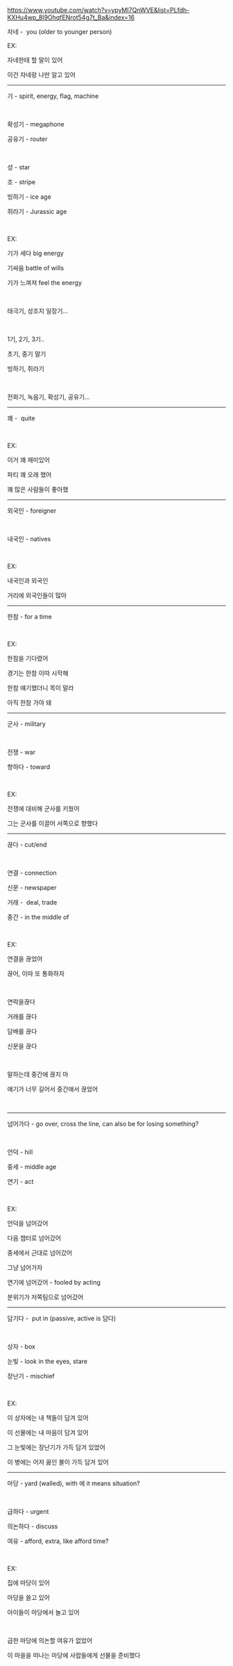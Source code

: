 https://www.youtube.com/watch?v=ypyMI7QnWVE&list=PLfdh-KXHu4wp_8I9OhqfENrot54g7t_Ba&index=16

자네 -  you (older to younger person)

EX:

자네한테 할 말이 있어

이건 자네랑 나만 알고 있어

* * *

기 - spirit, energy, flag, machine

&nbsp;

확성기 - megaphone

공유기 - router

&nbsp;

성 - star

조 - stripe

빙하기 - ice age

쥐라기 - Jurassic age

&nbsp;

EX:

기가 세다 big energy

기싸움 battle of wills

기가 느껴져 feel the energy

&nbsp;

태극기, 성조지 일장기...

&nbsp;

1기, 2기, 3기..

초기, 중기 말기

빙하기, 쥐라기 

&nbsp;

전화기, 녹음기, 확성기, 공유기...

* * *

꽤 -  quite

&nbsp;

EX:

이거 꽤 재미있어

파티 꽤 오래 했어

꽤 많은 사람들이 좋아했

* * *

외국인 - foreigner

&nbsp;

내국인 - natives

&nbsp;

EX:

내국인과 외국인

거리에 외국인들이 많아

* * *

한참 - for a time

&nbsp;

EX:

한참을 기다렸어

경기는 한참 이따 시작해

한참 얘기했더니 목이 말라

아직 한참 가야 돼

* * *

군사 - military

&nbsp;

전쟁 - war

향하다 - toward

&nbsp;

EX:

전쟁에 대비해 군사를 키웠어

그는 군사를 이끌어 서쪽으로 향했다

* * *

끊다 - cut/end

&nbsp;

연결 - connection

신문 - newspaper

거래 -  deal, trade

중간 - in the middle of

&nbsp;

EX:

연결을 끊었어

끊어, 이따 또 통화하자

&nbsp;

연락을끊다

거래를 끊다

담배를 끊다

신문을 끊다

&nbsp;

말하는데 중간에 끊지 마

얘기가 너무 길어서 중간애서 끊었어

&nbsp;

* * *

넘어가다 - go over, cross the line, can also be for losing something?

&nbsp;

언덕 - hill

중세 - middle age

연기 - act

&nbsp;

EX:

언덕을 넘어갔어

다음 챕터로 넘어갔어

중세에서 근대로 넘어갔어

그냥 넘어가자

연기에 넘어갔어 - fooled by acting

분위기가 저쪽팀으로 넘어갔어

* * *

담기다 -  put in (passive, active is 담다)

&nbsp;

상자 - box

눈빛 - look in the eyes, stare

장난기 - mischief

&nbsp;

EX:

이 상자에는 내 책들이 담겨 있어

이 선물에는 내 마음이 담겨 있어

그 눈빛에는 장난기가 가득 담겨 있었어

이 병에는 어저 끓인 불이 가득 담겨 있어

* * *

마당 - yard (walled), with 에 it means situation?

&nbsp;

급하다 - urgent

의논하다 - discuss

여유 - afford, extra, like afford time?

&nbsp;

EX:

집에 마당이 있어

마당을 쓸고 있어

아이들이 마당에서 놀고 있어

&nbsp;

급한 마당에 의논할 여유가 없었어

이 마을을 떠나는 마당에 사랍들에게 선물을 준비했다